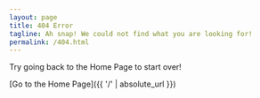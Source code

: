 ```yaml
---
layout: page
title: 404 Error
tagline: Ah snap! We could not find what you are looking for!
permalink: /404.html
---
```


Try going back to the Home Page to start over!

[Go to the Home Page]({{ '/' | absolute_url }})
